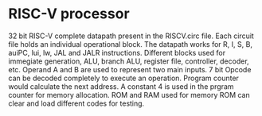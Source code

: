 # RISC-V processor 
32 bit RISC-V complete datapath present in the RISCV.circ file. 
Each circuit file holds an individual operational block.
The datapath works for R, I, S, B, auiPC, lui, lw, JAL and JALR instructions.
Different blocks used for immegiate generation, ALU, branch ALU, register file, controller, decoder, etc.
Operand A and B are used to represent two main inputs.
7 bit Opcode can be decoded completely to execute an operation.
Program counter would calculate the next address. 
A constant 4 is used in the prgram counter for memory allocation.
ROM and RAM used for memory 
ROM can clear and load different codes for testing.

